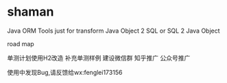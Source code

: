 # shaman
Java ORM Tools
just for transform Java Object 2 SQL or SQL 2 Java Object

road map

单测计划使用H2改造
补充单测样例
建设微信群
知乎推广
公众号推广

使用中发现Bug,请反馈给wx:fenglei173156